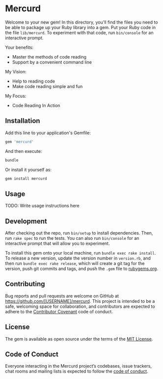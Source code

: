 # Mercurd

Welcome to your new gem! In this directory, you'll find the files you need to be able to package up your Ruby library into a gem. Put your Ruby code in the file `lib/mercurd`. To experiment with that code, run `bin/console` for an interactive prompt.

Your benefits:

- Master the methods of code reading
- Support by a convenient command line

My Vision:

- Help to reading code
- Make code reading simple and fun

My Focus:

- Code Reading In Action

## Installation

Add this line to your application's Gemfile:

```ruby
gem 'mercurd'
```

And then execute:

```bash
bundle
```

Or install it yourself as:

```bash
gem install mercurd
```

## Usage

TODO: Write usage instructions here

## Development

After checking out the repo, run `bin/setup` to install dependencies. Then, run `rake spec` to run the tests. You can also run `bin/console` for an interactive prompt that will allow you to experiment.

To install this gem onto your local machine, run `bundle exec rake install`. To release a new version, update the version number in `version.rb`, and then run `bundle exec rake release`, which will create a git tag for the version, push git commits and tags, and push the `.gem` file to [rubygems.org](https://rubygems.org).

## Contributing

Bug reports and pull requests are welcome on GitHub at https://github.com/[USERNAME]/mercurd. This project is intended to be a safe, welcoming space for collaboration, and contributors are expected to adhere to the [Contributor Covenant](http://contributor-covenant.org) code of conduct.

## License

The gem is available as open source under the terms of the [MIT License](https://opensource.org/licenses/MIT).

## Code of Conduct

Everyone interacting in the Mercurd project’s codebases, issue trackers, chat rooms and mailing lists is expected to follow the [code of conduct](https://github.com/[USERNAME]/mercurd/blob/master/CODE_OF_CONDUCT.md).

